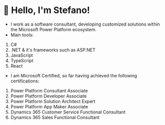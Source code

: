 # 👋 Hello, I'm Stefano!

- I work as a software consultant, developing customized solutions within the Microsoft Power Platform ecosystem.
- Main tools:
1. C#
2. .NET & it's frameworks such as ASP.NET
3. JavaScript
4. TypeScript
5. React

- I am Microsoft Certified, so far having achieved the following certifications:
1. Power Platform Consultant Associate
2. Power Platform Developer Associate
3. Power Platform Solution Architect Expert
4. Power Platform App Maker Associate
5. Dynamics 365 Customer Service Functional Consultant
6. Dynamics 365 Sales Functional Consultant
